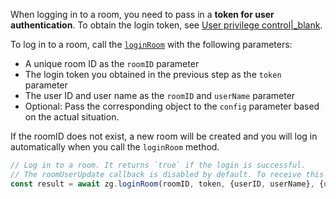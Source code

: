 <div class="mk-warning">

When logging in to a room, you need to pass in a **token for user authentication**. To obtain the login token, see [User privilege control\|_blank](#11416).

</div>

To log in to a room, call the [`loginRoom`](https://www.zegocloud.com/article/api?doc=Express_Video_SDK_API~javascript_web~class~ZegoExpressEngine#login-room) with the following parameters: 

- A unique room ID as the `roomID` parameter
- The login token you obtained in the previous step 
as the `token` parameter
- The user ID and user name as the `roomID` and `userName` parameter
- Optional: Pass the corresponding object to the `config` parameter based on the actual situation.

If the roomID does not exist, a new room will be created and you will log in automatically when you call the `loginRoom` method.


```javascript
// Log in to a room. It returns `true` if the login is successful.
// The roomUserUpdate callback is disabled by default. To receive this callback, you must set the `userUpdate` property to `true` when logging in to a room. 
const result = await zg.loginRoom(roomID, token, {userID, userName}, {userUpdate: true});
```









